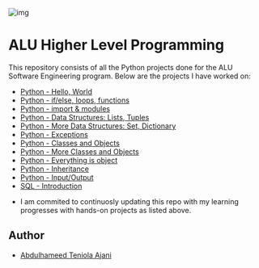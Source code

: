 ![img](https://start.alueducation.com/resource/1568810909000/AluLogoForAdmissions)

# ALU Higher Level Programming

This repository consists of all the Python projects done for the ALU Software Engineering program. Below are the projects I have worked on:

* [Python - Hello, World](python-hello_world)
* [Python - if/else, loops, functions](./python-if_else_loops_functions)
* [Python - import & modules](./python-import_modules)
* [Python - Data Structures: Lists, Tuples](./python-data_structures)
* [Python - More Data Structures: Set, Dictionary](./python-more_data_structures)
* [Python - Exceptions](./python-exceptions)
* [Python - Classes and Objects](./python-classes)
* [Python - More Classes and Objects](./python-more_classes)
* [Python - Everything is object](./python-everything_is_object)
* [Python - Inheritance](./python-inheritance)
* [Python - Input/Output](./python-input_output)
* [SQL - Introduction](./SQL_introduction)

- I am commited to continuosly updating this repo with my learning progresses with hands-on projects as listed above.

## Author 
* [Abdulhameed Teniola Ajani](https://www.linkedin.com/in/abdulhameed-ajani/) 
